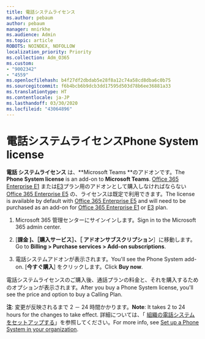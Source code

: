 ```yaml
---
title: 電話システムライセンス
ms.author: pebaum
author: pebaum
manager: mnirkhe
ms.audience: Admin
ms.topic: article
ROBOTS: NOINDEX, NOFOLLOW
localization_priority: Priority
ms.collection: Adm_O365
ms.custom:
- "9002342"
- "4559"
ms.openlocfilehash: b4f27df2dbdab5e28f8a12c74a58cd8dba6c0b75
ms.sourcegitcommit: f6b4bcb6b9dcb3dd17595d503d78b6ee36881a33
ms.translationtype: HT
ms.contentlocale: ja-JP
ms.lasthandoff: 03/30/2020
ms.locfileid: "43064896"
---
```

# <a name="phone-system-license"></a><span data-ttu-id="6b4f8-102">電話システムライセンス</span><span class="sxs-lookup"><span data-stu-id="6b4f8-102">Phone System license</span></span>

<span data-ttu-id="6b4f8-103">**電話 システムライセンス** は、\*\*Microsoft Teams \*\*のアドオンです。</span><span class="sxs-lookup"><span data-stu-id="6b4f8-103">The **Phone System license** is an add-on to **Microsoft Teams**.</span></span> <span data-ttu-id="6b4f8-104">[Office 365 Enterprise E1](https://products.office.com/business/office-365-enterprise-e1-business-software) または[E3](https://products.office.com/business/office-365-enterprise-e3-business-software)プラン用のアドオンとして購入しなければならない [Office 365 Enterprise E5](https://www.microsoft.com/microsoft-365/business/office-365-enterprise-e5-business-software?rtc=1&activetab=pivot%3aoverviewtab) の、ライセンスは既定で利用できます。</span><span class="sxs-lookup"><span data-stu-id="6b4f8-104">The license is available by default with [Office 365 Enterprise E5](https://www.microsoft.com/microsoft-365/business/office-365-enterprise-e5-business-software?rtc=1&activetab=pivot%3aoverviewtab) and will need to be purchased as an add-on for [Office 365 Enterprise E1](https://products.office.com/business/office-365-enterprise-e1-business-software) or [E3](https://products.office.com/business/office-365-enterprise-e3-business-software) plan.</span></span>

1. <span data-ttu-id="6b4f8-105">Microsoft 365 管理センターにサインインします。</span><span class="sxs-lookup"><span data-stu-id="6b4f8-105">Sign in to the Microsoft 365 admin center.</span></span>

2. <span data-ttu-id="6b4f8-106">[**課金 ]、［購入サービス］、［ アドオンサブスクリプション**］に移動します。</span><span class="sxs-lookup"><span data-stu-id="6b4f8-106">Go to **Billing > Purchase services > Add-on subscriptions**.</span></span> 

3. <span data-ttu-id="6b4f8-107">電話システムアドオンが表示されます。</span><span class="sxs-lookup"><span data-stu-id="6b4f8-107">You'll see the Phone System add-on.</span></span> <span data-ttu-id="6b4f8-108">[**今すぐ購入**] をクリックします。</span><span class="sxs-lookup"><span data-stu-id="6b4f8-108">Click **Buy now**.</span></span>

<span data-ttu-id="6b4f8-109">電話システムライセンスのご購入後、通話プランの料金と、それを購入するためのオプションが表示されます。</span><span class="sxs-lookup"><span data-stu-id="6b4f8-109">After you buy a Phone System license, you'll see the price and option to buy a Calling Plan.</span></span>

<span data-ttu-id="6b4f8-110">**注**: 変更が反映されるまで 2 － 24 時間かかります。</span><span class="sxs-lookup"><span data-stu-id="6b4f8-110">**Note**: It takes 2 to 24 hours for the changes to take effect.</span></span> <span data-ttu-id="6b4f8-111">詳細については、「 [組織の電話システムをセットアップする](https://docs.microsoft.com/MicrosoftTeams/setting-up-your-phone-system)」を参照してください。</span><span class="sxs-lookup"><span data-stu-id="6b4f8-111">For more info, see [Set up a Phone System in your organization](https://docs.microsoft.com/MicrosoftTeams/setting-up-your-phone-system).</span></span> 

